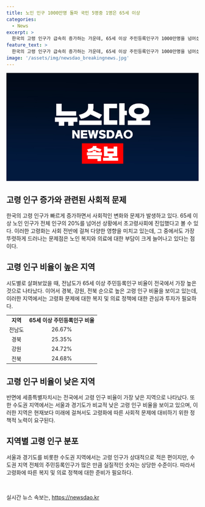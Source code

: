```yaml
---
title: 노인 인구 1000만명 돌파 국민 5명중 1명은 65세 이상
categories:
  - News
excerpt: >
  한국의 고령 인구가 급속히 증가하는 가운데, 65세 이상 주민등록인구가 1000만명을 넘어섰다. 전체 주민등록인구의 19.51%를 차지하는 이들은 노년층이 전체 국민 중 5명 중 1명을 차지하고 있다. 특히 수도권과 비수도권의 비율 차이가 크며, 서울과 경기도, 울산시가 상대적으로 고령 인구 비율이 낮은 지역으로 확인되었다. 또한, 남녀의 고령 인구 비율도 차이가 있으며, 유엔의 기준에 따르면 한국은 초고령사회에 진입했음이 분명해졌다. (단어 수: 150)
feature_text: >
  한국의 고령 인구가 급속히 증가하는 가운데, 65세 이상 주민등록인구가 1000만명을 넘어섰다. 전체 주민등록인구의 19.51%를 차지하는 이들은 노년층이 전체 국민 중 5명 중 1명을 차지하고 있다. 특히 수도권과 비수도권의 비율 차이가 크며, 서울과 경기도, 울산시가 상대적으로 고령 인구 비율이 낮은 지역으로 확인되었다. 또한, 남녀의 고령 인구 비율도 차이가 있으며, 유엔의 기준에 따르면 한국은 초고령사회에 진입했음이 분명해졌다. (단어 수: 150)
image: '/assets/img/newsdao_breakingnews.jpg'
---
```


<p><img src="/assets/img/newsdao_breakingnews.jpg" alt="ranknews 속보" /></p>

<h2 data-ke-size="size26">고령 인구 증가와 관련된 사회적 문제</h2>

<p data-ke-size="size16">한국의 고령 인구가 빠르게 증가하면서 사회적인 변화와 문제가 발생하고 있다. 65세 이상 노인 인구가 전체 인구의 20%를 넘어선 상황에서 초고령사회에 진입했다고 볼 수 있다. 이러한 고령화는 사회 전반에 걸쳐 다양한 영향을 미치고 있는데, 그 중에서도 가장 뚜렷하게 드러나는 문제점은 노인 복지와 의료에 대한 부담이 크게 늘어나고 있다는 점이다.</p>

<h2 data-ke-size="size26">고령 인구 비율이 높은 지역</h2>

<p data-ke-size="size16">시도별로 살펴보았을 때, 전남도가 65세 이상 주민등록인구 비율이 전국에서 가장 높은 것으로 나타났다. 이어서 경북, 강원, 전북 순으로 높은 고령 인구 비율을 보이고 있는데, 이러한 지역에서는 고령화 문제에 대한 복지 및 의료 정책에 대한 관심과 투자가 필요하다.</p>

<table>
    <tr>
        <td style="text-align: center; height: 17px;"><b>지역</b></td>
        <td style="text-align: center; height: 17px;"><b>65세 이상 주민등록인구 비율</b></td>
    </tr>
    <tr>
        <td style="text-align: center; height: 17px;">전남도</td>
        <td style="text-align: center; height: 17px;">26.67%</td>
    </tr>
    <tr>
        <td style="text-align: center; height: 17px;">경북</td>
        <td style="text-align: center; height: 17px;">25.35%</td>
    </tr>
    <tr>
        <td style="text-align: center; height: 17px;">강원</td>
        <td style="text-align: center; height: 17px;">24.72%</td>
    </tr>
    <tr>
        <td style="text-align: center; height: 17px;">전북</td>
        <td style="text-align: center; height: 17px;">24.68%</td>
    </tr>
</table>

<h2 data-ke-size="size26">고령 인구 비율이 낮은 지역</h2>

<p data-ke-size="size16">반면에 세종특별자치시는 전국에서 고령 인구 비율이 가장 낮은 지역으로 나타났다. 또한 수도권 지역에서는 서울과 경기도가 비교적 낮은 고령 인구 비율을 보이고 있으며, 이러한 지역은 현재보다 미래에 걸쳐서도 고령화에 따른 사회적 문제에 대비하기 위한 정책적 노력이 요구된다.</p>

<h2 data-ke-size="size26">지역별 고령 인구 분포</h2>

<p data-ke-size="size16">서울과 경기도를 비롯한 수도권 지역에서는 고령 인구가 상대적으로 적은 편이지만, 수도권 지역 전체의 주민등록인구가 많은 만큼 실질적인 숫자는 상당한 수준이다. 따라서 고령화에 따른 복지 및 의료 정책에 대한 준비가 필요하다.</p>

<p data-ke-size="size16">&nbsp;</p>
실시간 뉴스 속보는, <a href="https://newsdao.kr" rel="dofollow">https://newsdao.kr</a>


